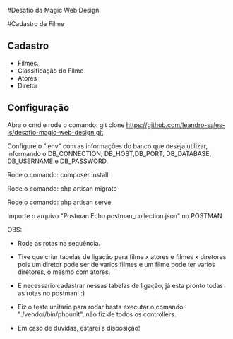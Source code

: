 #Desafio da Magic Web Design

#Cadastro de Filme

## Cadastro

-   Filmes.
-   Classificação do Filme
-   Atores
-   Diretor

## Configuração

Abra o cmd e rode o comando: git clone https://github.com/leandro-sales-ls/desafio-magic-web-design.git

Configure o ".env" com as informações do banco que deseja utilizar, informando o DB_CONNECTION, DB_HOST,DB_PORT, DB_DATABASE, DB_USERNAME e DB_PASSWORD.

Rode o comando: composer install

Rode o comando: php artisan migrate

Rode o comando: php artisan serve

Importe o arquivo "Postman Echo.postman_collection.json" no POSTMAN

OBS:

-   Rode as rotas na sequência.
-   Tive que criar tabelas de ligação para filme x atores e filmes x diretores pois um diretor pode ser de varios filmes e um filme pode ter varios diretores, o mesmo com atores.
-   É necessario cadastrar nessas tabelas de ligação, já esta pronto todas as rotas no postman! :)

-   Fiz o teste unitario para rodar basta executar o comando: "./vendor/bin/phpunit", não fiz de todos os controllers.

-   Em caso de duvidas, estarei a disposição!
